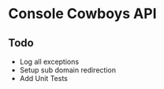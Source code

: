 # Console Cowboys API

## Todo

- Log all exceptions
- Setup sub domain redirection
- Add Unit Tests
 
 
 
 
 
 
 
 
